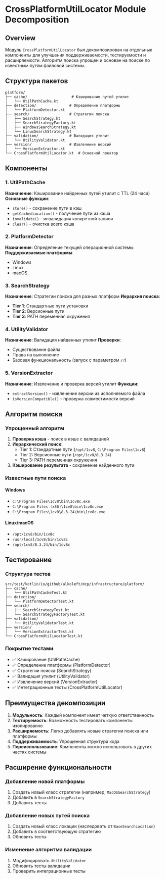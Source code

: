 # CrossPlatformUtilLocator Module Decomposition

## Overview

Модуль `CrossPlatformUtilLocator` был декомпозирован на отдельные компоненты для улучшения поддерживаемости, тестируемости и расширяемости. Алгоритм поиска упрощен и основан на поиске по известным путям файловой системы.

## Структура пакетов

```
platform/
├── cache/                    # Кэширование путей утилит
│   └── UtilPathCache.kt
├── detection/               # Определение платформы
│   └── PlatformDetector.kt
├── search/                  # Стратегии поиска
│   ├── SearchStrategy.kt
│   ├── SearchStrategyFactory.kt
│   ├── WindowsSearchStrategy.kt
│   └── LinuxSearchStrategy.kt
├── validation/              # Валидация утилит
│   └── UtilityValidator.kt
├── version/                 # Извлечение версий
│   └── VersionExtractor.kt
└── CrossPlatformUtilLocator.kt  # Основной локатор
```

## Компоненты

### 1. UtilPathCache
**Назначение**: Кэширование найденных путей утилит с TTL (24 часа)
**Основные функции**:
- `store()` - сохранение пути в кэш
- `getCachedLocation()` - получение пути из кэша
- `invalidate()` - инвалидация конкретной записи
- `clear()` - очистка всего кэша

### 2. PlatformDetector
**Назначение**: Определение текущей операционной системы
**Поддерживаемые платформы**:
- Windows
- Linux
- macOS

### 3. SearchStrategy
**Назначение**: Стратегии поиска для разных платформ
**Иерархия поиска**:
- **Tier 1**: Стандартные пути установки
- **Tier 2**: Версионные пути
- **Tier 3**: PATH переменная окружения

### 4. UtilityValidator
**Назначение**: Валидация найденных утилит
**Проверки**:
- Существование файла
- Права на выполнение
- Базовая функциональность (запуск с параметром `/?`)

### 5. VersionExtractor
**Назначение**: Извлечение и проверка версий утилит
**Функции**:
- `extractVersion()` - извлечение версии из исполняемого файла
- `isVersionCompatible()` - проверка совместимости версий

## Алгоритм поиска

### Упрощенный алгоритм
1. **Проверка кэша** - поиск в кэше с валидацией
2. **Иерархический поиск**:
   - Tier 1: Стандартные пути (`/opt/1cv8`, `C:\Program Files\1cv8`)
   - Tier 2: Версионные пути (`/opt/1cv8/8.3.24`)
   - Tier 3: PATH переменная окружения
3. **Кэширование результата** - сохранение найденного пути

### Известные пути поиска

#### Windows
- `C:\Program Files\1cv8\bin\1cv8c.exe`
- `C:\Program Files (x86)\1cv8\bin\1cv8c.exe`
- `C:\Program Files\1cv8\8.3.24\bin\1cv8c.exe`

#### Linux/macOS
- `/opt/1cv8/bin/1cv8c`
- `/usr/local/1cv8/bin/1cv8c`
- `/opt/1cv8/8.3.24/bin/1cv8c`

## Тестирование

### Структура тестов
```
src/test/kotlin/io/github/alkoleft/mcp/infrastructure/platform/
├── cache/
│   └── UtilPathCacheTest.kt
├── detection/
│   └── PlatformDetectorTest.kt
├── search/
│   ├── SearchStrategyTest.kt
│   └── SearchStrategyFactoryTest.kt
├── validation/
│   └── UtilityValidatorTest.kt
├── version/
│   └── VersionExtractorTest.kt
└── CrossPlatformUtilLocatorTest.kt
```

### Покрытие тестами
- ✅ Кэширование (UtilPathCache)
- ✅ Определение платформы (PlatformDetector)
- ✅ Стратегии поиска (SearchStrategy)
- ✅ Валидация утилит (UtilityValidator)
- ✅ Извлечение версий (VersionExtractor)
- ✅ Интеграционные тесты (CrossPlatformUtilLocator)

## Преимущества декомпозиции

1. **Модульность**: Каждый компонент имеет четкую ответственность
2. **Тестируемость**: Возможность тестировать компоненты изолированно
3. **Расширяемость**: Легко добавлять новые стратегии поиска или платформы
4. **Поддерживаемость**: Упрощенная структура кода
5. **Переиспользование**: Компоненты можно использовать в других частях системы

## Расширение функциональности

### Добавление новой платформы
1. Создать новый класс стратегии (например, `MacOSSearchStrategy`)
2. Добавить в `SearchStrategyFactory`
3. Добавить тесты

### Добавление новых путей поиска
1. Создать новый класс локации (наследовать от `BaseSearchLocation`)
2. Добавить в соответствующую стратегию
3. Обновить тесты

### Изменение алгоритма валидации
1. Модифицировать `UtilityValidator`
2. Обновить тесты валидации
3. Проверить интеграционные тесты 